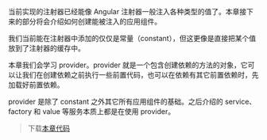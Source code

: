 当前实现的注射器已经能像 Angular 注射器一般注入各种类型的值了。本章接下来的部分将会介绍如何创建能被注入的应用组件。

我们当前能在注射器中添加的仅仅是常量（constant），但这更像是直接把某个值放到了注射器的缓存中。

本章我们会学习 provider。provider 就是一个包含创建依赖的方法的对象，它可以让我们在创建依赖之前执行一些前置代码，也可以在依赖有其它前置依赖时，先加载好前置依赖。

provider 是除了 constant 之外其它所有应用组件的基础。之后介绍的 service、factory 和 value 等服务本质上都是在使用 provider。

> 下载[本章代码](https://github.com/teropa/build-your-own-angularjs/releases/tag/chapter11-modules-and-the-injector)



